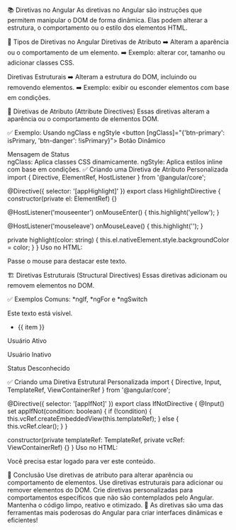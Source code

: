 📚 Diretivas no Angular
As diretivas no Angular são instruções que permitem manipular o DOM de forma dinâmica. Elas podem alterar a estrutura, o comportamento ou o estilo dos elementos HTML.

📌 Tipos de Diretivas no Angular
Diretivas de Atributo
➡️ Alteram a aparência ou o comportamento de um elemento.
➡️ Exemplo: alterar cor, tamanho ou adicionar classes CSS.

Diretivas Estruturais
➡️ Alteram a estrutura do DOM, incluindo ou removendo elementos.
➡️ Exemplo: exibir ou esconder elementos com base em condições.

🚀 Diretivas de Atributo (Attribute Directives)
Essas diretivas alteram a aparência ou o comportamento de elementos DOM.

✅ Exemplo: Usando ngClass e ngStyle
<button [ngClass]="{'btn-primary': isPrimary, 'btn-danger': !isPrimary}">
  Botão Dinâmico
</button>

<div [ngStyle]="{'color': isError ? 'red' : 'green'}">
  Mensagem de Status
</div>
ngClass: Aplica classes CSS dinamicamente.
ngStyle: Aplica estilos inline com base em condições.
✅ Criando uma Diretiva de Atributo Personalizada
import { Directive, ElementRef, HostListener } from '@angular/core';

@Directive({
  selector: '[appHighlight]'
})
export class HighlightDirective {
  constructor(private el: ElementRef) {}

  @HostListener('mouseenter') onMouseEnter() {
    this.highlight('yellow');
  }

  @HostListener('mouseleave') onMouseLeave() {
    this.highlight('');
  }

  private highlight(color: string) {
    this.el.nativeElement.style.backgroundColor = color;
  }
}
Uso no HTML:

<p appHighlight>Passe o mouse para destacar este texto.</p>
🏗️ Diretivas Estruturais (Structural Directives)
Essas diretivas adicionam ou removem elementos no DOM.

✅ Exemplos Comuns: *ngIf, *ngFor e *ngSwitch
<!-- *ngIf: Condicional -->
<p *ngIf="isVisible">Este texto está visível.</p>

<!-- *ngFor: Iteração -->
<ul>
  <li *ngFor="let item of items">{{ item }}</li>
</ul>

<!-- *ngSwitch: Condições Múltiplas -->
<div [ngSwitch]="status">
  <p *ngSwitchCase="'ativo'">Usuário Ativo</p>
  <p *ngSwitchCase="'inativo'">Usuário Inativo</p>
  <p *ngSwitchDefault>Status Desconhecido</p>
</div>
✅ Criando uma Diretiva Estrutural Personalizada
import { Directive, Input, TemplateRef, ViewContainerRef } from '@angular/core';

@Directive({
  selector: '[appIfNot]'
})
export class IfNotDirective {
  @Input() set appIfNot(condition: boolean) {
    if (!condition) {
      this.vcRef.createEmbeddedView(this.templateRef);
    } else {
      this.vcRef.clear();
    }
  }

  constructor(private templateRef: TemplateRef<any>, private vcRef: ViewContainerRef) {}
}
Uso no HTML:

<p *appIfNot="isLoggedIn">Você precisa estar logado para ver este conteúdo.</p>
🎯 Conclusão
Use diretivas de atributo para alterar aparência ou comportamento de elementos.
Use diretivas estruturais para adicionar ou remover elementos do DOM.
Crie diretivas personalizadas para comportamentos específicos que não são contemplados pelo Angular.
Mantenha o código limpo, reativo e otimizado.
🚀 As diretivas são uma das ferramentas mais poderosas do Angular para criar interfaces dinâmicas e eficientes!
